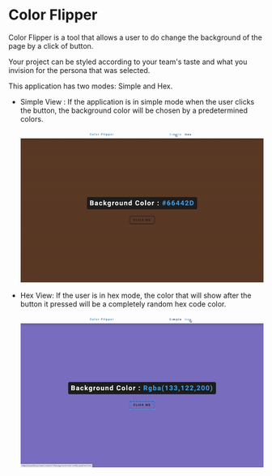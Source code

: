 # Color Flipper

Color Flipper is a tool that allows a user to do change the background of the page by a click of button.

Your project can be styled according to your team's taste and what you invision for the persona that was selected.

This application has two modes: Simple and Hex.

- Simple View : If the application is in simple mode when the user clicks the button, the background color will be chosen by a predetermined colors.
  
  ![Simple Demo](SimpleGif.gif)

- Hex View: If the user is in hex mode, the color that will show after the button it pressed will be a completely random hex code color.
  
  ![Hex Demo](HexGif.gif)
